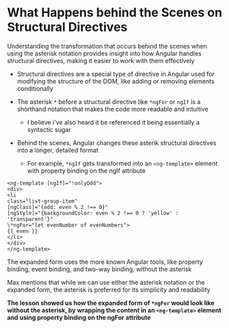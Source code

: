 # What Happens behind the Scenes on Structural Directives

Understanding the transformation that occurs behind the scenes when using the asterisk notation provides insight into how Angular handles structural directives, making it easier to work with them effectively

- Structural directives are a special type of directive in Angular used for modifying the structure of the DOM, like adding or removing elements conditionally

- The asterisk `*` before a structural directive like `*ngFor` or `ngIf` is a shorthand notation that makes the code more readable and intuitive

  - I believe i've also heard it be referenced it being essentially a syntactic sugar

- Behind the scenes, Angular changes these asterik structural directives into a longer, detailed format
  - For example, `*ngIf` gets transformed into an `<ng-template>` element with property binding on the ngIf attribute

```
<ng-template [ngIf]="!onlyOdd">
<div>
<li
class="list-group-item"
[ngClass]="{odd: even % 2 !== 0}"
[ngStyle]="{backgroundColor: even % 2 !== 0 ? 'yellow' : 'transparent'}"
\*ngFor="let evenNumber of evenNumbers">
{{ even }}
</li>
</div>
</ng-template>
```

The expanded form uses the more known Angular tools, like property binding, event binding, and two-way binding, without the asterisk

Max mentions that while we can use either the asterisk notation or the expanded form, the asterisk is preferred for its simplicity and readability

**The lesson showed us how the expanded form of `*ngFor` would look like without the asterisk, by wrapping the content in an `<ng-template>` element and using property binding on the ngFor attribute**
